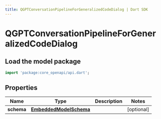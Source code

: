 ```yaml
---
title: QGPTConversationPipelineForGeneralizedCodeDialog | Dart SDK
---
```


# QGPTConversationPipelineForGeneralizedCodeDialog

## Load the model package
```dart
import 'package:core_openapi/api.dart';
```

## Properties
Name | Type | Description | Notes
------------ | ------------- | ------------- | -------------
**schema** | [**EmbeddedModelSchema**](EmbeddedModelSchema) |  | [optional] 




